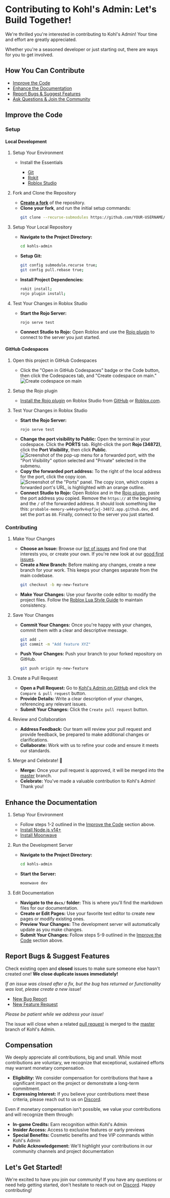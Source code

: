 # Contributing to Kohl's Admin: Let's Build Together!

We're thrilled you're interested in contributing to Kohl's Admin! Your time and effort are greatly appreciated.

Whether you're a seasoned developer or just starting out, there are ways for you to get involved.

## How You Can Contribute

- [Improve the Code](#improve-the-code)
- [Enhance the Documentation](#enhance-the-documentation)
- [Report Bugs & Suggest Features](#report-bugs--suggest-features)
- [Ask Questions & Join the Community](https://discord.gg/kohl)

## Improve the Code

### Setup

#### Local Development

1. Setup Your Environment

   - Install the Essentials

     - [Git](https://git-scm.com/)
     - [Rokit](https://github.com/rojo-rbx/rokit)
     - [Roblox Studio](https://create.roblox.com/docs/studio/setting-up-roblox-studio)

2. Fork and Clone the Repository

   - **[Create a fork](https://github.com/kohls-admin/kohls-admin/fork)** of the repository.
   - **Clone your fork**, and run the initial setup commands:
     ```bash
     git clone --recurse-submodules https://github.com/YOUR-USERNAME/kohls-admin.git
     ```

3. Setup Your Local Repository

   - **Navigate to the Project Directory:**
     ```bash
     cd kohls-admin
     ```
   - **Setup Git:**
     ```bash
     git config submodule.recurse true;
     git config pull.rebase true;
     ```
   - **Install Project Dependencies:**
     ```bash
     rokit install;
     rojo plugin install;
     ```

4. Test Your Changes in Roblox Studio

   - **Start the Rojo Server:**
     ```bash
     rojo serve test
     ```
   - **Connect Studio to Rojo:** Open Roblox and use the [Rojo plugin](https://rojo.space/docs/v7/getting-started/installation/#installing-the-plugin) to connect to the server you just started.

#### GitHub Codespaces

1. Open this project in GitHub Codespaces

   - Click the "Open in GitHub Codespaces" badge or the Code button, then click the Codespaces tab, and "Create codespace on main."
     ![Create codespace on main](https://github.com/user-attachments/assets/229f37b8-9650-4809-b79a-37a565f6c855)

2. Setup the Rojo plugin

   - [Install the Rojo plugin](https://rojo.space/docs/v7/getting-started/installation/#installing-the-plugin) on Roblox Studio from [GitHub](https://github.com/rojo-rbx/rojo/releases) or [Roblox.com](https://www.roblox.com/library/13916111004/Rojo).

3. Test Your Changes in Roblox Studio

   - **Start the Rojo Server:**
     ```bash
     rojo serve test
     ```
   - **Change the port visibility to Public:** Open the terminal in your codespace. Click the **PORTS** tab. Right-click the port **Rojo (34872)**, click the **Port Visibility**, then click **Public**.
     ![Screenshot of the pop-up menu for a forwarded port, with the "Port Visibility" option selected and "Private" selected in the submenu.](https://docs.github.com/assets/cb-59966/mw-1440/images/help/codespaces/make-public-option.webp)
   - **Copy the forwarded port address:** To the right of the local address for the port, click the copy icon.
     ![Screenshot of the "Ports" panel. The copy icon, which copies a forwarded port's URL, is highlighted with an orange outline.](https://docs.github.com/assets/cb-19922/mw-1440/images/help/codespaces/copy-icon-port-url.webp)
   - **Connect Studio to Rojo:** Open Roblox and in the [Rojo plugin](https://rojo.space/docs/v7/getting-started/installation/#installing-the-plugin), paste the port address you copied. Remove the `https://` at the beginning and the `/` of the forwarded address. It should look something like this: `probable-memory-w44vgv9v4vpfjwj-34872.app.github.dev`, and set the port as `80`. Finally, connect to the server you just started.

### Contributing

1. Make Your Changes

   - **Choose an Issue:** Browse our [list of issues](https://github.com/kohls-admin/kohls-admin/issues?q=is%3Aopen+is%3Aissue+no%3Aassignee) and find one that interests you, or create your own. If you're new look at our [good first issues](https://github.com/kohls-admin/kohls-admin/issues?q=is%3Aopen+is%3Aissue+no%3Aassignee+label%3A%22good+first+issue%22).
   - **Create a New Branch:** Before making any changes, create a new branch for your work. This keeps your changes separate from the main codebase.
     ```bash
     git checkout -b my-new-feature
     ```
   - **Make Your Changes:** Use your favorite code editor to modify the project files. Follow the [Roblox Lua Style Guide](https://roblox.github.io/lua-style-guide/) to maintain consistency.

2. Save Your Changes

   - **Commit Your Changes:** Once you're happy with your changes, commit them with a clear and descriptive message.
     ```bash
     git add .
     git commit -m "Add feature XYZ"
     ```
   - **Push Your Changes:** Push your branch to your forked repository on GitHub.
     ```bash
     git push origin my-new-feature
     ```

3. Create a Pull Request

   - **Open a Pull Request:** Go to [Kohl's Admin on GitHub](https://github.com/kohls-admin/kohls-admin) and click the `Compare & pull request` button.
   - **Provide Details:** Write a clear description of your changes, referencing any relevant issues.
   - **Submit Your Changes:** Click the `Create pull request` button.

4. Review and Collaboration

   - **Address Feedback:** Our team will review your pull request and provide feedback, be prepared to make additional changes or clarifications.
   - **Collaborate:** Work with us to refine your code and ensure it meets our standards.

5. Merge and Celebrate! 🎉
   - **Merge:** Once your pull request is approved, it will be merged into the [master](https://github.com/kohls-admin/kohls-admin/tree/master) branch.
   - **Celebrate:** You've made a valuable contribution to Kohl's Admin! Thank you!

## Enhance the Documentation

1. Setup Your Environment

   - Follow steps 1-2 outlined in the [Improve the Code](#improve-the-code) section above.
   - [Install Node.js v14+](https://nodejs.org/en/)
   - [Install Moonwave](https://eryn.io/moonwave/docs/intro)

2. Run the Development Server

   - **Navigate to the Project Directory:**
     ```bash
     cd kohls-admin
     ```
   - **Start the Server:**
     ```bash
     moonwave dev
     ```

3. Edit Documentation
   - **Navigate to the `docs/` folder:** This is where you'll find the markdown files for our documentation.
   - **Create or Edit Pages:** Use your favorite text editor to create new pages or modify existing ones.
   - **Preview Your Changes:** The development server will automatically update as you make changes.
   - **Submit Your Changes:** Follow steps 5-9 outlined in the [Improve the Code](#improve-the-code) section above.

## Report Bugs & Suggest Features

Check existing open and **closed** issues to make sure someone else hasn't created one! **We close duplicate issues immediately!**

_If an issue was closed after a fix, but the bug has returned or functionality was lost, please create a new issue!_

- [New Bug Report](https://github.com/kohls-admin/kohls-admin/issues/new?assignees=&labels=bug&projects=&template=bug.yml)
- [New Feature Request](https://github.com/kohls-admin/kohls-admin/issues/new?assignees=&labels=enhancement&projects=&template=feature.yml)

_Please be patient while we address your issue!_

The issue will close when a related [pull request](https://github.com/kohls-admin/kohls-admin/pulls) is merged to the [master](https://github.com/kohls-admin/kohls-admin/tree/master) branch of Kohl's Admin.

## Compensation

We deeply appreciate all contributions, big and small. While most contributions are voluntary, we recognize that exceptional, sustained efforts may warrant monetary compensation.

- **Eligibility:** We consider compensation for contributions that have a significant impact on the project or demonstrate a long-term commitment.
- **Expressing Interest:** If you believe your contributions meet these criteria, please reach out to us on [Discord](https://discord.gg/kohl).

Even if monetary compensation isn't possible, we value your contributions and will recognize them through:

- **In-game Credits:** Earn recognition within Kohl's Admin
- **Insider Access:** Access to exclusive features or early previews
- **Special Benefits:** Cosmetic benefits and free VIP commands within Kohl's Admin
- **Public Acknowledgement:** We'll highlight your contributions in our community channels and project documentation

## Let's Get Started!

We're excited to have you join our community! If you have any questions or need help getting started, don't hesitate to reach out on [Discord](https://discord.gg/kohl). Happy contributing!
